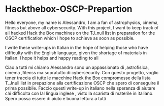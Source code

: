 # Hackthebox-OSCP-Prepartion

Hello everyone, my name is Alessandro, I am a fan of astrophysics, cinema, fitness but above all cybersecurity. 
With this project, I want to keep track of all hacked Hack the Box machines on the TJ_null list in preparation for the OSCP certification which I hope to achieve as soon as possible. 

I write these write-ups in Italian in the hope of helping those who have difficulty with the English language, given the shortage of materials in Italian. I hope it helps and happy reading to all


Ciao a tutti mi chiamo Alessandro sono un appassionato di ,astrofisica, cinema ,fitenss ma sopratutto di cybersecurity. Con questo progetto, voglio tener traccia di tutte le macchine Hack the Box compromesse della lista T_Jnull list in prepazione alla certificazione OSCP che spero di conseguire il prima possibile. Faccio questi write-up in italiano nella speranza di aiutare chi difficolta con lal lingua inglese , visto la scarista di materile in italiano. Spero possa essere di aiuto e buona lettura a tutti
